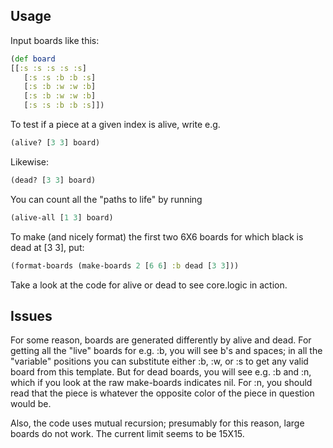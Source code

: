 Usage
----

Input boards like this:

```clojure
(def board 
[[:s :s :s :s :s]
   [:s :s :b :b :s]
   [:s :b :w :w :b]
   [:s :b :w :w :b]
   [:s :s :b :b :s]])
```

To test if a piece at a given index is alive, write e.g.

```clojure
(alive? [3 3] board)
```

Likewise:

```clojure
(dead? [3 3] board)
```

You can count all the "paths to life" by running

```clojure
(alive-all [1 3] board)
```

To make (and nicely format) the first two 6X6 boards for which black is dead at [3 3], put:

```clojure
(format-boards (make-boards 2 [6 6] :b dead [3 3]))
```

Take a look at the code for alive or dead to see core.logic in action.

Issues
---- 

For some reason, boards are generated differently by alive and dead.  For getting all the "live" boards for e.g. :b, you will see b's and spaces; in all the "variable" positions you can substitute either :b, :w, or :s to get any valid board from this template.  But for dead boards, you will see e.g. :b and :n, which if you look at the raw make-boards indicates nil.  For :n, you should read that the piece is whatever the opposite color of the piece in question would be.

Also, the code uses mutual recursion; presumably for this reason, large boards do not work.  The current limit seems to be 15X15.
